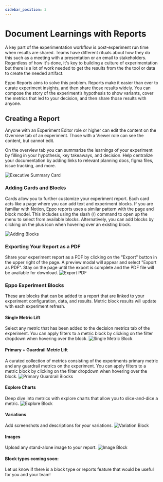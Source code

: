 ```yaml
---
sidebar_position: 3
---
```


# Document Learnings with Reports

A key part of the experimentation workflow is post-experiment run time when results are shared. Teams have different rituals about how they do this such as a meeting with a presentation or an email to stakeholders. Regardless of how it's done, it's key to building a culture of experimentation but there is a lot of work needed to get the results from the the tool or data to create the needed artifact.

Eppo Reports aims to solve this problem. Reports make it easier than ever to curate experiment insights, and then share those results widely. You can compose the story of the experiment’s hypothesis to show variants, cover the metrics that led to your decision, and then share those results with anyone.

## Creating a Report
Anyone with an Experiment Editor role or higher can edit the content on the Overview tab of an experiment. Those with a Viewer role can see the content, but cannot edit. 

On the overview tab you can summarize the learnings of your experiment by filling in your hypothesis, key takeaways, and decision. Help centralize your documentation by adding links to relevant planning docs, figma files, issue tracking, and more.

![Executive Summary Card](/img/experiments/reports/top-summary-card.png)


### Adding Cards and Blocks
Cards allow you to further customize your experiment report. Each card acts like a page where you can add text and experiment blocks. If you are familiar with Notion, Eppo reports uses a similar pattern with the page and block model. This includes using the slash (/) command to open up the menu to select from available blocks. Alternatively, you can add blocks by clicking on the plus icon when hovering over an existing block. 

![Adding Blocks](/img/experiments/reports/adding-metric-block.gif)

### Exporting Your Report as a PDF
Share your experiment report as a PDF by clicking on the "Export" button in the upper right of the page. A preview modal will appear and select "Export as PDF". Stay on the page until the export is complete and the PDF file will be available for download. 
![Export PDF](/img/experiments/reports/export-pdf.gif)


### Eppo Experiment Blocks
These are blocks that can be added to a report that are linked to your experiment configuration, data, and results. Metric block results will update with each experiment refresh.

#### Single Metric Lift
Select any metric that has been added to the decision metrics tab of the experiment. You can apply filters to a metric block by clicking on the filter dropdown when hovering over the block.
![Single Metric Block](/img/experiments/reports/single-metric-block.png)

#### Primary + Guardrail Metric Lift
A curated collection of metrics consisting of the experiments primary metric and any guardrail metrics on the experiment. You can apply filters to a metric block by clicking on the filter dropdown when hovering over the block.
![Primary Guardrail Blocks](/img/experiments/reports/primary-guardrail-block.png)

#### Explore Charts
Deep dive into metrics with explore charts that allow you to slice-and-dice a metric.
![Explore Block](/img/experiments/reports/explore-block.png)

#### Variations
Add screenshots and descriptions for your variations. 
![Variation Block](/img/experiments/reports/variation-block.png)

#### Images
Upload any stand-alone image to your report.
![Image Block](/img/experiments/reports/image-block.png)

#### Block types coming soon:
Let us know if there is a block type or reports feature that would be useful for you and your team!
